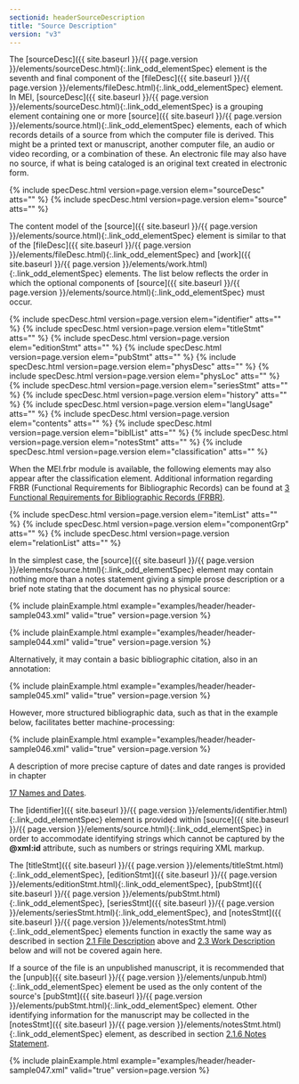 ```yaml
---
sectionid: headerSourceDescription
title: "Source Description"
version: "v3"
---
```




The [sourceDesc]({{ site.baseurl }}/{{ page.version }}/elements/sourceDesc.html){:.link_odd_elementSpec} element is the seventh and final component of the [fileDesc]({{ site.baseurl }}/{{ page.version }}/elements/fileDesc.html){:.link_odd_elementSpec} element. In MEI, [sourceDesc]({{ site.baseurl }}/{{ page.version }}/elements/sourceDesc.html){:.link_odd_elementSpec} is a grouping
element containing one or more [source]({{ site.baseurl }}/{{ page.version }}/elements/source.html){:.link_odd_elementSpec} elements, each of which records
details of a source from which the computer file is derived. This might be a printed
text or
manuscript, another computer file, an audio or video recording, or a combination of
these.
An electronic file may also have no source, if what is being cataloged is an original
text
created in electronic form.



{% include specDesc.html version=page.version elem="sourceDesc" atts="" %}
{% include specDesc.html version=page.version elem="source" atts="" %}



The content model of the [source]({{ site.baseurl }}/{{ page.version }}/elements/source.html){:.link_odd_elementSpec} element is similar to that of the [fileDesc]({{ site.baseurl }}/{{ page.version }}/elements/fileDesc.html){:.link_odd_elementSpec} and [work]({{ site.baseurl }}/{{ page.version }}/elements/work.html){:.link_odd_elementSpec} elements. The list below
reflects the order in which the optional components of [source]({{ site.baseurl }}/{{ page.version }}/elements/source.html){:.link_odd_elementSpec} must
occur.



{% include specDesc.html version=page.version elem="identifier" atts="" %}
{% include specDesc.html version=page.version elem="titleStmt" atts="" %}
{% include specDesc.html version=page.version elem="editionStmt" atts="" %}
{% include specDesc.html version=page.version elem="pubStmt" atts="" %}
{% include specDesc.html version=page.version elem="physDesc" atts="" %}
{% include specDesc.html version=page.version elem="physLoc" atts="" %}
{% include specDesc.html version=page.version elem="seriesStmt" atts="" %}
{% include specDesc.html version=page.version elem="history" atts="" %}
{% include specDesc.html version=page.version elem="langUsage" atts="" %}
{% include specDesc.html version=page.version elem="contents" atts="" %}
{% include specDesc.html version=page.version elem="biblList" atts="" %}
{% include specDesc.html version=page.version elem="notesStmt" atts="" %}
{% include specDesc.html version=page.version elem="classification" atts="" %}



When the MEI.frbr module is available, the following elements may also appear after
the
classification element. Additional information regarding FRBR (Functional Requirements
for
Bibliographic Records) can be found at <a class="link_ptr" title="Functional Requirements for Bibliographic Records (FRBR)" href="{{ site.baseurl }}/{{ page.version }}/guidelines/FRBR.html">3 Functional Requirements for Bibliographic Records (FRBR)</a>.



{% include specDesc.html version=page.version elem="itemList" atts="" %}
{% include specDesc.html version=page.version elem="componentGrp" atts="" %}
{% include specDesc.html version=page.version elem="relationList" atts="" %}



In the simplest case, the [source]({{ site.baseurl }}/{{ page.version }}/elements/source.html){:.link_odd_elementSpec} element may contain nothing more
than a notes statement giving a simple prose description or a brief note stating that
the
document has no physical source:

{% include plainExample.html example="examples/header/header-sample043.xml" valid="true" version=page.version %}

{% include plainExample.html example="examples/header/header-sample044.xml" valid="true" version=page.version %}

Alternatively, it may contain a basic bibliographic citation, also in an annotation:

{% include plainExample.html example="examples/header/header-sample045.xml" valid="true" version=page.version %}

However, more structured bibliographic data, such as that in the example below, facilitates
better machine-processing:

{% include plainExample.html example="examples/header/header-sample046.xml" valid="true" version=page.version %}

A description of more precise capture of dates and date ranges is provided in chapter

<a class="link_ptr" title="Names and Dates" href="{{ site.baseurl }}/{{ page.version }}/guidelines/namesDates.html">17 Names and Dates</a>.

The [identifier]({{ site.baseurl }}/{{ page.version }}/elements/identifier.html){:.link_odd_elementSpec} element is provided within [source]({{ site.baseurl }}/{{ page.version }}/elements/source.html){:.link_odd_elementSpec} in order to accommodate identifying strings which cannot be captured by the
**@xml:id** attribute, such as numbers or strings requiring XML markup.

The [titleStmt]({{ site.baseurl }}/{{ page.version }}/elements/titleStmt.html){:.link_odd_elementSpec}, [editionStmt]({{ site.baseurl }}/{{ page.version }}/elements/editionStmt.html){:.link_odd_elementSpec}, [pubStmt]({{ site.baseurl }}/{{ page.version }}/elements/pubStmt.html){:.link_odd_elementSpec}, [seriesStmt]({{ site.baseurl }}/{{ page.version }}/elements/seriesStmt.html){:.link_odd_elementSpec}, and [notesStmt]({{ site.baseurl }}/{{ page.version }}/elements/notesStmt.html){:.link_odd_elementSpec}
elements function in exactly the same way as described in section 
<a class="link_ptr" title="File Description" href="{{ site.baseurl }}/{{ page.version }}/guidelines/header.html#headerFileDescription">2.1 File Description</a> above and 
<a class="link_ptr" title="Work Description" href="{{ site.baseurl }}/{{ page.version }}/guidelines/header.html#headerWorkDescription">2.3 Work Description</a> below
and will not be covered again here.

If a source of the file is an unpublished manuscript, it is recommended that the [unpub]({{ site.baseurl }}/{{ page.version }}/elements/unpub.html){:.link_odd_elementSpec} element be used as the only content of the source's [pubStmt]({{ site.baseurl }}/{{ page.version }}/elements/pubStmt.html){:.link_odd_elementSpec} element. Other identifying information for the manuscript may be
collected in the [notesStmt]({{ site.baseurl }}/{{ page.version }}/elements/notesStmt.html){:.link_odd_elementSpec} element, as described in section 
<a class="link_ptr" title="Notes Statement" href="{{ site.baseurl }}/{{ page.version }}/guidelines/header.html#headerNotesStatement">2.1.6 Notes Statement</a>.

{% include plainExample.html example="examples/header/header-sample047.xml" valid="true" version=page.version %}


